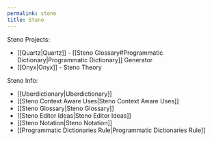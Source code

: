 ```yaml
---
permalink: steno
title: Steno
---
```

Steno Projects:

- [[Quartz|Quartz]] -  [[Steno Glossary#Programmatic Dictionary|Programmatic Dictionary]] Generator
- [[Onyx|Onyx]] - Steno Theory

Steno Info:

- [[Uberdictionary|Uberdictionary]]
- [[Steno Context Aware Uses|Steno Context Aware Uses]]
- [[Steno Glossary|Steno Glossary]]
- [[Steno Editor Ideas|Steno Editor Ideas]]
- [[Steno Notation|Steno Notation]]
- [[Programmatic Dictionaries Rule|Programmatic Dictionaries Rule]]
